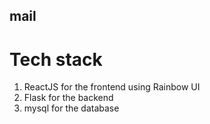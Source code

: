 ## <Snail>mail
# Tech stack
 1. ReactJS for the frontend using Rainbow UI
 2. Flask for the backend
 3. mysql for the database

